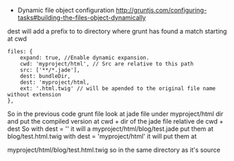 * Dynamic file object configuration 
http://gruntjs.com/configuring-tasks#building-the-files-object-dynamically


dest will add a prefix to to directory where grunt has found a match starting at cwd
````
files: {
    expand: true, //Enable dynamic expansion.
    cwd: 'myproject/html', // Src are relative to this path
    src: ['**/*.jade'],
    dest: bundleDir,
    dest: 'myproject/html,
    ext: '.html.twig' // will be apended to the original file name without extension
}, 
````
So in the previous code grunt file look at jade file under myproject/html dir and put the compiled version at 
cwd + dir of the jade file relative de cwd + dest
So with dest = '' it will a myproject/html/blog/test.jade put them at 
blog/test.html.twig 
with dest = 'myproject/html' it will put them at 

myproject/html/blog/test.html.twig so in the same directory as it's source
